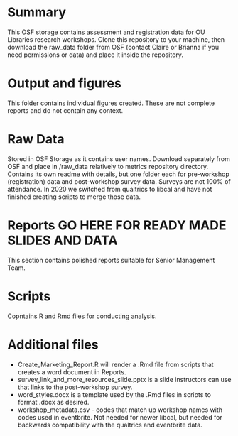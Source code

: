 # Summary

This OSF storage contains assessment and registration data for OU Libraries research workshops.  Clone this repository to your machine, then download the raw_data folder from OSF (contact Claire or Brianna if you need permissions or data) and place it inside the repository.


# Output and figures

This folder contains individual figures created.  These are not complete reports and do not contain any context.

# Raw Data 

Stored in OSF Storage as it contains user names.  Download separately from OSF and place in /raw_data relatively to metrics repository directory.
Contains its own readme with details, but one folder each for pre-workshop (registration) data and post-workshop survey data.  Surveys are not 100% of attendance.  In 2020 we switched from qualtrics to libcal and have not finished creating scripts to merge those data.

# Reports GO HERE FOR READY MADE SLIDES AND DATA

This section contains polished reports suitable for Senior Management Team.

# Scripts

Copntains R and Rmd files for conducting analysis.

# Additional files
- Create_Marketing_Report.R will render a .Rmd file from scripts that creates a word document in Reports.
- survey_link_and_more_resources_slide.pptx is a slide instructors can use that links to the post-workshop survey.
- word_styles.docx is a template used by the .Rmd files in scripts to format .docx as desired.
- workshop_metadata.csv - codes that match up workshop names with codes used in eventbrite.  Not needed for newer libcal, but needed for backwards compatibility with the qualtrics and eventbrite data.
